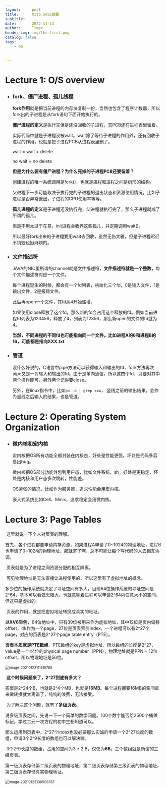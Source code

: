 ```yaml
---
layout:     post
title:      Mit6.S081摘要
subtitle:   
date:       2022-11-13
author:     Timer
header-img: img/the-first.png
catalog: false
tags:
    - OS
 

---
```


# Lecture 1: O/S overview

- ### fork、僵尸进程、孤儿线程

  **fork作用**就是把当前进程的内存块复制一份，当然也包含了程序计数器，所以fork出的子进程是从fork语句下面开始执行的。

  **僵尸进程的定义**是执行完但是还没回收的子进程，其PCB还在进程表里留着。

  实际代码中就是子进程没被wait。wait除了等待子进程的作用外，还有回收子进程的作用，也就是把子进程PCB从进程表里删了。

  wait = wait + delete 

  no wait = no delete

  **但是为什么要有僵尸进程？为什么死掉的子进程PCB还要留着？**

  创建进程的唯一系统调用是fork()，也就是进程和进程之间是树形的结构。
  
  父进程下一步可能取决于执行完的子进程的退出状态和资源使用情况，比如子进程是否异常退出，子进程的CPU使用率等等。
  
  
  
  **孤儿进程的定义**是子进程还没执行完，父进程就执行完了，那么子进程就成了所谓的孤儿。
  
  但是不用太过于在意，init进程会收养这些孤儿，并定期调用wait()。
  
  所以最好fork出来的子进程要用wait去回收，虽然无伤大雅，但是子进程迟迟不销毁也挺麻烦的。
  
  
  
- ### 文件描述符

  JAVA的NIO里所谓的channel就是文件描述符，**文件描述符就是一个整数**，每个文件描述符对应一个文件。

  每个进程诞生的时候，都会有一个fd列表，初始化三个fd，0是输入文件，1是输出文件，2是报错文件。

  此后再open一个文件，其fd从4开始递增。

  如果使用close释放了这个fd，那么新的fd会占用这个释放的fd。例如当前进程fd列表为123456，释放了4，列表为12356，那么新open的文件的fd就为4。

  **当然，不同进程的不同fd也可能指向同一个文件。比如进程A的6和进程B的16，可能都是指向XXX.txt** 

  

- ### 管道

  没什么好说的，C语言中pipe方法可以获得输入和输出的fd，fork方法再次pipe又是一对输入和输出的fd。由于是单向通信，所以这四个fd，只要对其中两个操作即可，另外两个记得要close。

  另外，在linux指令中，比如`ps -a | grep xxx`， 竖线之前的输出结果，会作为竖线之后输入的结果，也是管道。



# Lecture 2: Operating System Organization

- ### 微内核和宏内核

  宏内核把OS所有功能全都封装在内核态，好处是性能更强，坏处是代码多容易出bug。

  微内核把OS部分功能外包到用户态，比如文件系统、sh，好处是更稳定，坏处是内核和用户态多次跳转，性能差。

  OS紧张的情况，比如作为服务器，追求性能会用宏内核。

  嵌入式系统比如Cell、Minix，追求稳定会用微内核。





# Lecture 3: Page  Tables

​	这里就说一下个人对页表的理解。

​	首先，各个进程都要申请内存资源，如果进程A申请了0~1024的物理地址，进程B也申请了0~1024的物理地址，那就寄了啊，总不可能让每个写代码的人去相互协调。

​	页表就是为了进程之间资源分配的相互隔离。

​	可见物理地址是无法直接让进程使用的，所以这里有了虚拟地址的概念。

​	多少位的操作系统就决定了寻址空间有多大，目前64位操作系统的寻址空间是2^64，基本可以看做无限大。也就意味着进程可以申请2^64内任意大小的空间。但这只是虚拟的。

​	页表的作用，就是把虚拟地址转换成真实的地址。

​	**以XV6举例**，64位地址中，只有39位被用来作为虚拟地址，其中12位是页内偏移offset，4k作为一个page，27位是页表索引index，一个进程可以有2^27个page，对应的页表是2^27个page table entry（PTE）。

​	**页表本质就是PTE数组**。PTE数组的key是虚拟地址，所以数组的长度是2^27，value是一个44位的physical page number（PPN），物理地址就是PPN + 12位offset，所以物理地址是56位。

​	<img src="https://fanxiao.tech/assets/img/posts/MIT_6S081/image-20210123111515788.png" alt="image-20210123111515788" style="zoom: 80%;" />

​		**这个时候问题来了，2^27到底有多大？**

​		答案是2^24个B，也就是2^4个MB，也就是**16MB**。每个进程都要16MB的空间拿来做转换就太离谱了，纯纯的浪费，无法接受。

​		为了解决这个问题，就有了**多级页表**。

​		说多级页表之间，先说一下一个简单的数学问题。100个数字能否给2500个桶做标记。学过二元一次方程的初中生都知道可以。

​		那么运用到页表中，2^27个index也没必要那么实诚的申请一个2^27长度的数组，申请3个2^9长度的数组也可以解决嘛。

​		3个2^9长度的数组，占用的空间为3 *  2 B，仅仅为**6B**。三个数组就是所谓的三级页表。

​		第一级页表存储第二级页表的物理地址，第二级页表存储第三级页表的物理地址，第三极页表存储真实物理地址。

​		<img src="https://fanxiao.tech/assets/img/posts/MIT_6S081/image-20210123130906787.png" alt="image-20210123130906787" style="zoom:80%;" /> 

​		

​		

​			

​	













